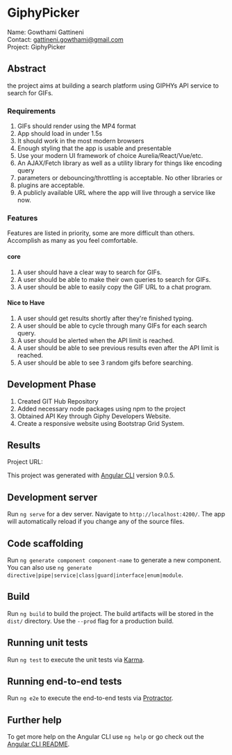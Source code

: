 # GiphyPicker

Name: Gowthami Gattineni<br>
Contact: gattineni.gowthami@gmail.com<br>
Project: GiphyPicker<br>

## Abstract

the project aims at building a search platform using GIPHYs API service to search for GIFs. 

### Requirements

1. GIFs should render using the MP4 format
2. App should load in under 1.5s
3. It should work in the most modern browsers
4. Enough styling that the app is usable and presentable
5. Use your modern UI framework of choice Aurelia/React/Vue/etc.
6. An AJAX/Fetch library as well as a utility library for things like encoding query
7. parameters or debouncing/throttling is acceptable. No other libraries or
8. plugins are acceptable.
9. A publicly available URL where the app will live through a service like now.

### Features

Features are listed in priority, some are more difficult than others. Accomplish as
many as you feel comfortable.

#### core
1. A user should have a clear way to search for GIFs.
2. A user should be able to make their own queries to search for GIFs.
3. A user should be able to easily copy the GIF URL to a chat program.

#### Nice to Have
1. A user should get results shortly after they&#39;re finished typing.
2. A user should be able to cycle through many GIFs for each search query.
3. A user should be alerted when the API limit is reached.
4. A user should be able to see previous results even after the API limit is reached.
5. A user should be able to see 3 random gifs before searching.

## Development Phase

1. Created GIT Hub Repository
2. Added necessary node packages using npm to the project
3. Obtained API Key through Giphy Developers Website.
4. Create a responsive website using Bootstrap Grid System.

## Results

Project URL: 

This project was generated with [Angular CLI](https://github.com/angular/angular-cli) version 9.0.5.

## Development server

Run `ng serve` for a dev server. Navigate to `http://localhost:4200/`. The app will automatically reload if you change any of the source files.

## Code scaffolding

Run `ng generate component component-name` to generate a new component. You can also use `ng generate directive|pipe|service|class|guard|interface|enum|module`.

## Build

Run `ng build` to build the project. The build artifacts will be stored in the `dist/` directory. Use the `--prod` flag for a production build.

## Running unit tests

Run `ng test` to execute the unit tests via [Karma](https://karma-runner.github.io).

## Running end-to-end tests

Run `ng e2e` to execute the end-to-end tests via [Protractor](http://www.protractortest.org/).

## Further help

To get more help on the Angular CLI use `ng help` or go check out the [Angular CLI README](https://github.com/angular/angular-cli/blob/master/README.md).
